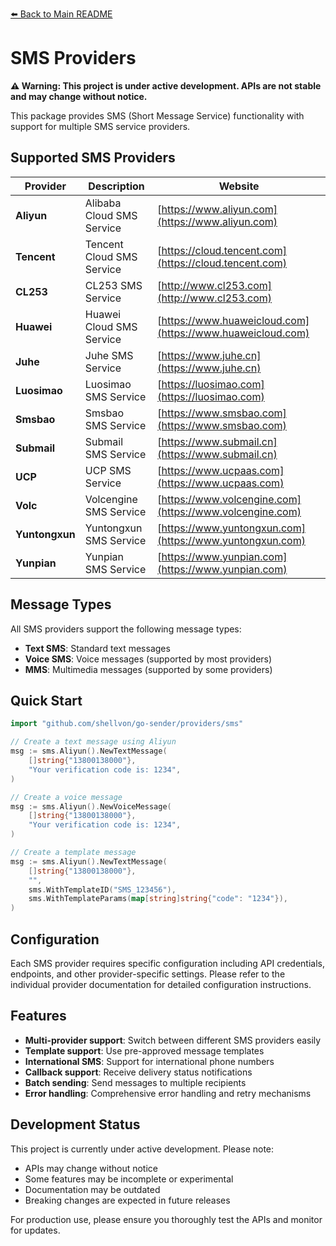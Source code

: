 [⬅️ Back to Main README](../../README.md)

# SMS Providers

**⚠️ Warning: This project is under active development. APIs are not stable and may change without notice.**

This package provides SMS (Short Message Service) functionality with support for multiple SMS service providers.

## Supported SMS Providers

| Provider       | Description               | Website                                                    |
| -------------- | ------------------------- | ---------------------------------------------------------- |
| **Aliyun**     | Alibaba Cloud SMS Service | [https://www.aliyun.com](https://www.aliyun.com)           |
| **Tencent**    | Tencent Cloud SMS Service | [https://cloud.tencent.com](https://cloud.tencent.com)     |
| **CL253**      | CL253 SMS Service         | [http://www.cl253.com](http://www.cl253.com)               |
| **Huawei**     | Huawei Cloud SMS Service  | [https://www.huaweicloud.com](https://www.huaweicloud.com) |
| **Juhe**       | Juhe SMS Service          | [https://www.juhe.cn](https://www.juhe.cn)                 |
| **Luosimao**   | Luosimao SMS Service      | [https://luosimao.com](https://luosimao.com)               |
| **Smsbao**     | Smsbao SMS Service        | [https://www.smsbao.com](https://www.smsbao.com)           |
| **Submail**    | Submail SMS Service       | [https://www.submail.cn](https://www.submail.cn)           |
| **UCP**        | UCP SMS Service           | [https://www.ucpaas.com](https://www.ucpaas.com)           |
| **Volc**       | Volcengine SMS Service    | [https://www.volcengine.com](https://www.volcengine.com)   |
| **Yuntongxun** | Yuntongxun SMS Service    | [https://www.yuntongxun.com](https://www.yuntongxun.com)   |
| **Yunpian**    | Yunpian SMS Service       | [https://www.yunpian.com](https://www.yunpian.com)         |

## Message Types

All SMS providers support the following message types:

- **Text SMS**: Standard text messages
- **Voice SMS**: Voice messages (supported by most providers)
- **MMS**: Multimedia messages (supported by some providers)

## Quick Start

```go
import "github.com/shellvon/go-sender/providers/sms"

// Create a text message using Aliyun
msg := sms.Aliyun().NewTextMessage(
    []string{"13800138000"},
    "Your verification code is: 1234",
)

// Create a voice message
msg := sms.Aliyun().NewVoiceMessage(
    []string{"13800138000"},
    "Your verification code is: 1234",
)

// Create a template message
msg := sms.Aliyun().NewTextMessage(
    []string{"13800138000"},
    "",
    sms.WithTemplateID("SMS_123456"),
    sms.WithTemplateParams(map[string]string{"code": "1234"}),
)
```

## Configuration

Each SMS provider requires specific configuration including API credentials, endpoints, and other provider-specific settings. Please refer to the individual provider documentation for detailed configuration instructions.

## Features

- **Multi-provider support**: Switch between different SMS providers easily
- **Template support**: Use pre-approved message templates
- **International SMS**: Support for international phone numbers
- **Callback support**: Receive delivery status notifications
- **Batch sending**: Send messages to multiple recipients
- **Error handling**: Comprehensive error handling and retry mechanisms

## Development Status

This project is currently under active development. Please note:

- APIs may change without notice
- Some features may be incomplete or experimental
- Documentation may be outdated
- Breaking changes are expected in future releases

For production use, please ensure you thoroughly test the APIs and monitor for updates.
